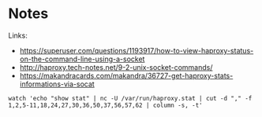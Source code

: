 # Notes

Links:
- https://superuser.com/questions/1193917/how-to-view-haproxy-status-on-the-command-line-using-a-socket
- http://haproxy.tech-notes.net/9-2-unix-socket-commands/
- https://makandracards.com/makandra/36727-get-haproxy-stats-informations-via-socat


```shellscript
watch 'echo "show stat" | nc -U /var/run/haproxy.stat | cut -d "," -f 1,2,5-11,18,24,27,30,36,50,37,56,57,62 | column -s, -t'

```
